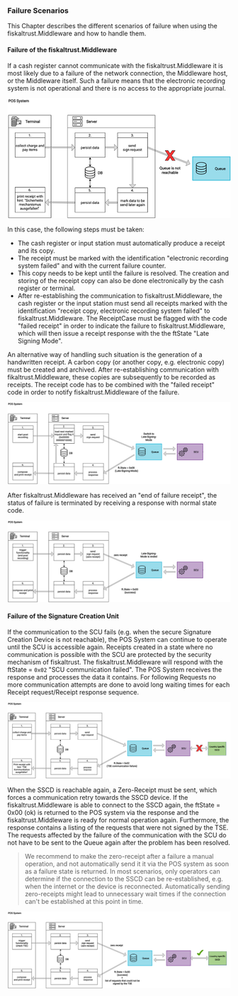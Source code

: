 ### Failure Scenarios
This Chapter describes the different scenarios of failure when using the fiskaltrust.Middleware and how to handle them.

#### Failure of the fiskaltrust.Middleware
If a cash register cannot communicate with the fiskaltrust.Middleware it is most likely due to a failure of the network connection, the Middleware host, or the Middleware itself. Such a failure means that the electronic recording system is not operational and there is no access to the appropriate journal.

![no-middleware-connection](./images/07-no-middleware-connection.png)

In this case, the following steps must be taken:

  - The cash register or input station must automatically produce a receipt and its copy.
  - The receipt must be marked with the identification "electronic recording system failed" and with the current failure counter.
  - This copy needs to be kept until the failure is resolved. The creation and storing of the receipt copy can also be done electronically by the cash register or terminal.
  - After re-establishing the communication to fiskaltrust.Middleware, the cash register or the input station must send all receipts marked with the identification "receipt copy, electronic recording system failed" to fiskaltrust.Middleware. The ReceiptCase must be flagged with the code "failed receipt" in order to indicate the failure to fiskaltrust.Middleware, which will then issue a receipt response with the the ftState "Late Signing Mode".

An alternative way of handling such situation is the generation of a handwritten receipt. A carbon copy (or another copy, e.g. electronic copy) must be created and archived. After re-establishing communication with fikaltrust.Middleware, these copies are subsequently to be recorded as receipts. The receipt code has to be combined with the "failed receipt" code in order to notify fiskaltrust.Middleware of the failure.

![late-signing-mode](./images/08-late-signing-mode.png)

After fiskaltrust.Middleware has received an "end of failure receipt", the status of failure is terminated by receiving a response with normal state code.

![end-late-signing-mode](./images/09-end-late-signing-mode.png)

#### Failure of the Signature Creation Unit
If the communication to the SCU fails (e.g. when the secure Signature Creation Device is not reachable), the POS System can continue to operate until the SCU is accessible again. Receipts created in a state where no communication is possible with the SCU are protected by the security mechanism of fiskaltrust. The fiskaltrust.Middleware will respond with the ftState = `0x02` "SCU communication failed". The POS System receives the response and processes the data it contains. For following Requests no more communication attempts are done to avoid long waiting times for each Receipt request/Receipt response sequence.

![no-scu-connection](./images/10-no-scu-connection.png)
  
When the SSCD is reachable again, a Zero-Receipt must be sent, which forces a communication retry towards the SSCD device. If the fiskaltrust.Middleware is able to connect to the SSCD again, the ftState = 0x00 (ok) is returned to the POS system via the response and the fiskaltrust.Middleware is ready for normal operation again. Furthermore, the response contains a listing of the requests that were not signed by the TSE. The requests affected by the failure of the communication with the SCU do not have to be sent to the Queue again after the problem has been resolved.
<br>
>We recommend to make the zero-receipt after a failure a manual operation, and not automatically send it it via the POS system as soon as a failure state is returned. In most scenarios, only operators can determine if the connection to the SSCD can be re-established, e.g. when the internet or the device is reconnected. Automatically sending zero-receipts might lead to unnecessary wait times if the connection can't be established at this point in time.

![reestablished-scu-connection](./images/11-reestablished-connection.png)
